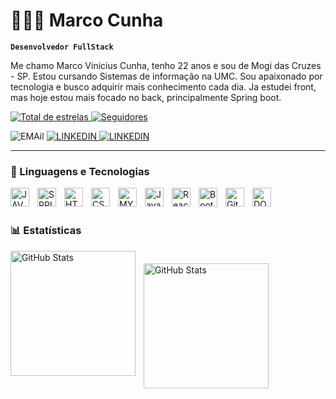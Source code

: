 # 👨🏻‍💻 Marco Cunha

**`Desenvolvedor FullStack`**

Me chamo Marco Vinicius Cunha, tenho 22 anos e sou de Mogi das Cruzes - SP. Estou cursando Sistemas de informação na UMC. Sou apaixonado por tecnologia e busco adquirir mais conhecimento cada dia. 
Ja estudei front, mas hoje estou mais focado no back, principalmente Spring boot.

<p align="left">
    <a href="https://github.com/MarcoVCunha?tab=repositories&sort=stargazers">
        <img 
            alt="Total de estrelas" 
            title="Total de estrelas GitHub" 
            src="https://custom-icon-badges.demolab.com/github/stars/MarcoVCunha?color=55960c&style=for-the-badge&labelColor=488207&logo=star&label=estrelas"
        />
    </a>
    <a href="https://github.com/MarcoVCunha?tab=followers">
        <img 
            alt="Seguidores" 
            title="Me siga no GitHub" 
            src="https://custom-icon-badges.demolab.com/github/followers/MarcoVCunha?color=236ad3&labelColor=1155ba&style=for-the-badge&logo=github&label=Seguidores&logoColor=white"
        />
    </a>
</p>

<p align="left">
        <img
            alt="EMAil" 
            title="E-mail" 
            src="https://custom-icon-badges.demolab.com/badge/marcoviniciuscunha@gmail.com-E61B23.svg?logo=mail"
        />
        <a href="https://www.linkedin.com/in/marco-cunha-0225762b8/">
            <img
                alt="LINKEDIN"
                title="Linkedin"
                src="https://custom-icon-badges.demolab.com/badge/-2e2e2e.svg?logo=li"
            />
        </a>
        <a href="https://www.instagram.com/marcov_cunha/">
            <img
                alt="LINKEDIN"
                title="Linkedin"
                src="https://custom-icon-badges.demolab.com/badge/-2e2e2e.svg?logo=instagram"
            />
        </a>
</p>


---

### 🤖 Linguagens e Tecnologias

<img 
    align="left" 
    alt="JAVA"
    title="Java" 
    width="30px"
    style="padding-right: 10px;"  
    src="https://cdn.jsdelivr.net/gh/devicons/devicon@latest/icons/java/java-original.svg" 
/>
<img 
    align="left" 
    alt="SPRING"
    title="Spring boot" 
    width="30px" 
    style="padding-right: 10px;" 
    src="https://cdn.jsdelivr.net/gh/devicons/devicon@latest/icons/spring/spring-original.svg" 
/>
<img 
    align="left" 
    alt="HTML"
    title="HTML" 
    width="30px" 
    style="padding-right: 10px;" 
    src="https://cdn.jsdelivr.net/gh/devicons/devicon@latest/icons/html5/html5-original.svg" 
/>
<img 
    align="left" 
    alt="CSS" 
    title="CSS"
    width="30px" 
    style="padding-right: 10px;" 
    src="https://cdn.jsdelivr.net/gh/devicons/devicon@latest/icons/css3/css3-original.svg" 
/>
<img 
    align="left" 
    alt="MYSQL" 
    title="MySQL"
    width="30px" 
    style="padding-right: 10px;" 
    src="https://cdn.jsdelivr.net/gh/devicons/devicon@latest/icons/mysql/mysql-original.svg" 
/>
<img 
    align="left" 
    alt="JavaScript" 
    title="JavaScript"
    width="30px" 
    style="padding-right: 10px;" 
    src="https://cdn.jsdelivr.net/gh/devicons/devicon@latest/icons/javascript/javascript-original.svg" 
/>
<img 
    align="left" 
    alt="React"
    title="React" 
    width="30px" 
    style="padding-right: 10px;" 
    src="https://cdn.jsdelivr.net/gh/devicons/devicon@latest/icons/react/react-original.svg" 
/>
<img 
    align="left" 
    alt="Bootstrap"
    title="Bootstrap" 
    width="30px" 
    style="padding-right: 10px;" 
    src="https://cdn.jsdelivr.net/gh/devicons/devicon@latest/icons/bootstrap/bootstrap-original.svg" 
/>
<img 
    align="left" 
    alt="Git" 
    title="Git"
    width="30px" 
    style="padding-right: 10px;" 
    src="https://cdn.jsdelivr.net/gh/devicons/devicon@latest/icons/git/git-original.svg" 
/>
<img 
    align="left" 
    alt="DOCKER" 
    title="Docker"
    width="30px" 
    style="padding-right: 10px;" 
    src="https://cdn.jsdelivr.net/gh/devicons/devicon@latest/icons/docker/docker-plain.svg" 
/>
<br/>
<br/>

### 📊 Estatísticas

  <img 
    align="left" 
    alt="GitHub Stats" 
    height="200" 
    style="padding-right: 10px;" 
    src="https://github-readme-stats.vercel.app/api?username=MarcoVCunha&show_icons=true&theme=ocean_dark&include_all_commits=true&locale=pt-br" 
  />
<img 
    align="left" 
    alt="GitHub Stats" 
    height="200" 
    style="padding-top: 20px;" 
    src="https://github-readme-stats.vercel.app/api/top-langs/?username=MarcoVCunha&theme=ocean_dark&layout=donut&custom_title=Tecnologias&langs_count=9" 
  />

</p>
